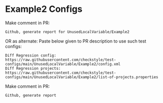 # Example2 Configs
Make comment in PR:
```
Github, generate report for UnusedLocalVariable/Example2
```
OR as alternate:
Paste below given to PR description to use such test configs:
```
Diff Regression config: https://raw.githubusercontent.com/checkstyle/test-configs/main/UnusedLocalVariable/Example2/config.xml
Diff Regression projects: https://raw.githubusercontent.com/checkstyle/test-configs/main/UnusedLocalVariable/Example2/list-of-projects.properties
```
Make comment in PR:
```
Github, generate report
```
